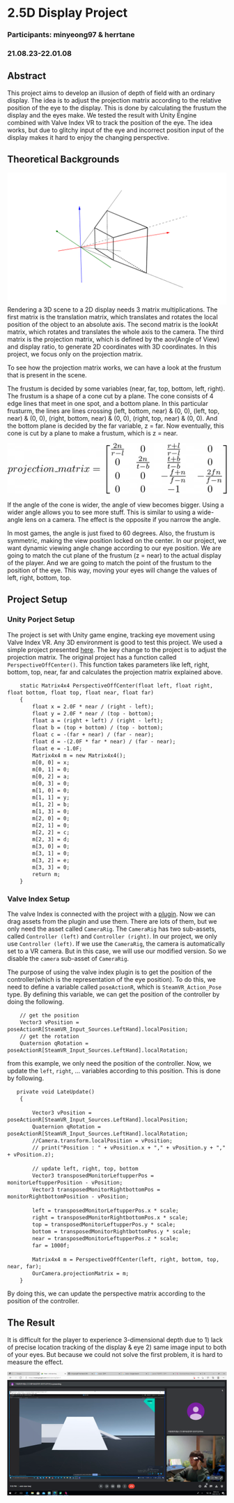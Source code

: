 # 2.5D Display Project
### Participants: minyeong97 & herrtane

### 21.08.23-22.01.08

## Abstract
This project aims to develop an illusion of depth of field with an ordinary display. 
The idea is to adjust the projection matrix according to the relative position of the eye to the display. 
This is done by calculating the frustum the display and the eyes make.
We tested the result with Unity Engine combined with Valve Index VR to track the position of the eye. 
The idea works, but due to glitchy input of the eye and incorrect position input of the display makes it hard to enjoy the changing perspective.

## Theoretical Backgrounds
![alt text](./projection_matrix.png)
Rendering a 3D scene to a 2D display needs 3 matrix multiplications. 
The first matrix is the translation matrix, which translates and rotates the local position of the object to an absolute axis.
The second matrix is the lookAt matrix, which rotates and translates the whole axis to the camera.
The third matrix is the projection matrix, which is defined by the aov(Angle of View) and display ratio, to generate 2D coordinates with 3D coordinates.
In this project, we focus only on the projection matrix.

To see how the projection matrix works, we can have a look at the frustum that is present in the scene.

The frustum is decided by some variables (near, far, top, bottom, left, right). The frustum is a shape of a cone cut by a plane.
The cone consists of 4 edge lines that meet in one spot, and a bottom plane.
In this particular frusturm, the lines are lines crossing (left, bottom, near) & (0, 0), (left, top, near) & (0, 0), (right, bottom, near) & (0, 0), (right, top, near) & (0, 0).
And the bottom plane is decided by the far variable, z = far.
Now eventually, this cone is cut by a plane to make a frustum, which is z = near.

![projection matrix](./F54CE23F-55F3-4DBC-9555-ADB4EEDEB50F.png)

If the angle of the cone is wider, the angle of view becomes bigger.
Using a wider angle allows you to see more stuff. This is similar to using a wide-angle lens on a camera. The effect is the opposite if you narrow the angle.

In most games, the angle is just fixed to 60 degrees.
Also, the frustum is symmetric, making the view position locked on the center.
In our project, we want dynamic viewing angle change according to our eye position.
We are going to match the cut plane of the frustum (z = near) to the actual display of the player.
And we are going to match the point of the frustum to the position of the eye.
This way, moving your eyes will change the values of left, right, bottom, top.

## Project Setup
### Unity Porject Setup
The project is set with Unity game engine, tracking eye movement using Valve Index VR.
Any 3D environment is good to test this project. We used a simple project presented [here](https://assetstore.unity.com/packages/essentials/asset-packs/standard-assets-for-unity-2018-4-32351). The key change to the project is to adjust the projection matrix. The original project has a function called `PerspectiveOffCenter()`. This function takes parameters like left, right, bottom, top, near, far and calculates the projection matrix explained above.

        static Matrix4x4 PerspectiveOffCenter(float left, float right, float bottom, float top, float near, float far)
        {
            float x = 2.0F * near / (right - left);
            float y = 2.0F * near / (top - bottom);
            float a = (right + left) / (right - left);
            float b = (top + bottom) / (top - bottom);
            float c = -(far + near) / (far - near);
            float d = -(2.0F * far * near) / (far - near);
            float e = -1.0F;
            Matrix4x4 m = new Matrix4x4();
            m[0, 0] = x;
            m[0, 1] = 0;
            m[0, 2] = a;
            m[0, 3] = 0;
            m[1, 0] = 0;
            m[1, 1] = y;
            m[1, 2] = b;
            m[1, 3] = 0;
            m[2, 0] = 0;
            m[2, 1] = 0;
            m[2, 2] = c;
            m[2, 3] = d;
            m[3, 0] = 0;
            m[3, 1] = 0;
            m[3, 2] = e;
            m[3, 3] = 0;
            return m;
        }

### Valve Index Setup
The valve Index is connected with the project with a [plugin](https://assetstore.unity.com/packages/tools/integration/steamvr-plugin-32647). Now we can drag assets from the plugin and use them. There are lots of them, but we only need the asset called `CameraRig`. The `CameraRig` has two sub-assets, called `Controller (left)` and `Controller (right)`. In our project, we only use `Controller (left)`. If we use the `CameraRig`, the camera is automatically set to a VR camera. But in this case, we will use our modified version. So we disable the `camera` sub-asset of `CameraRig`.

The purpose of using the valve index plugin is to get the position of the controller(which is the representation of the eye position). To do this, we need to define a variable called `poseActionR`, which is `SteamVR_Action_Pose` type. By defining this variable, we can get the position of the controller by doing the following.

        // get the position
        Vector3 vPosition = poseActionR[SteamVR_Input_Sources.LeftHand].localPosition;
        // get the rotation
        Quaternion qRotation = poseActionR[SteamVR_Input_Sources.LeftHand].localRotation;
        
from this example, we only need the position of the controller. Now, we update the `left`, `right`, ... variables according to this position. This is done by following.

       private void LateUpdate()
        {
            
            Vector3 vPosition = poseActionR[SteamVR_Input_Sources.LeftHand].localPosition;
            Quaternion qRotation = poseActionR[SteamVR_Input_Sources.LeftHand].localRotation;
            //Camera.transform.localPosition = vPosition;
            // print("Position : " + vPosition.x + "," + vPosition.y + "," + vPosition.z);

            // update left, right, top, bottom
            Vector3 transposedMonitorLeftupperPos = monitorLeftupperPosition - vPosition;
            Vector3 transposedMonitorRightbottomPos = monitorRightbottomPosition - vPosition;
            
            left = transposedMonitorLeftupperPos.x * scale;
            right = transposedMonitorRightbottomPos.x * scale;
            top = transposedMonitorLeftupperPos.y * scale;
            bottom = transposedMonitorRightbottomPos.y * scale;
            near = transposedMonitorLeftupperPos.z * scale;
            far = 1000f;
            
            Matrix4x4 m = PerspectiveOffCenter(left, right, bottom, top, near, far);
            OurCamera.projectionMatrix = m;
        }

By doing this, we can update the perspective matrix according to the position of the controller.

## The Result
It is difficult for the player to experience 3-dimensional depth due to 1) lack of precise location tracking of the display & eye 2) same image input to both of your eyes. But because we could not solve the first problem, it is hard to measure the effect.

![result](./result1.png)
